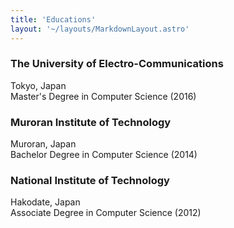 ```yaml
---
title: 'Educations'
layout: '~/layouts/MarkdownLayout.astro'
---
```


### The University of Electro-Communications

Tokyo, Japan <br>
Master's Degree in Computer Science (2016)

### Muroran Institute of Technology

Muroran, Japan <br>
Bachelor Degree in Computer Science (2014)

### National Institute of Technology

Hakodate, Japan <br>
Associate Degree in Computer Science (2012)
